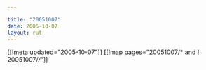 ```yaml
---

title: "20051007"
date: 2005-10-07
layout: rut
---
```


[[!meta updated="2005-10-07"]]
[[!map pages="20051007/* and ! 20051007/*/*"]]
